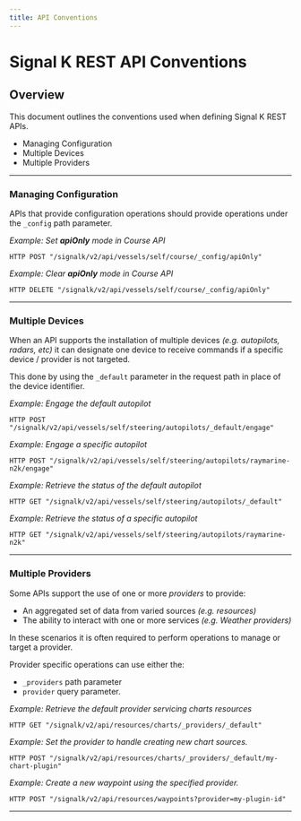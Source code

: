 ```yaml
---
title: API Conventions
---
```


# Signal K REST API Conventions

## Overview

This document outlines the conventions used when defining Signal K REST APIs.

- Managing Configuration
- Multiple Devices
- Multiple Providers

---

### Managing Configuration

APIs that provide configuration operations should provide operations under the `_config` path parameter.

_Example: Set **apiOnly** mode in Course API_

```shell
HTTP POST "/signalk/v2/api/vessels/self/course/_config/apiOnly"
```

_Example: Clear **apiOnly** mode in Course API_

```shell
HTTP DELETE "/signalk/v2/api/vessels/self/course/_config/apiOnly"
```

---

### Multiple Devices

When an API supports the installation of multiple devices _(e.g. autopilots, radars, etc)_ it can designate one device to receive commands if a specific device / provider is not targeted.

This done by using the `_default` parameter in the request path in place of the device identifier.

_Example: Engage the default autopilot_

```shell
HTTP POST "/signalk/v2/api/vessels/self/steering/autopilots/_default/engage"
```

_Example: Engage a specific autopilot_

```shell
HTTP POST "/signalk/v2/api/vessels/self/steering/autopilots/raymarine-n2k/engage"
```

_Example: Retrieve the status of the default autopilot_

```shell
HTTP GET "/signalk/v2/api/vessels/self/steering/autopilots/_default"
```

_Example: Retrieve the status of a specific autopilot_

```shell
HTTP GET "/signalk/v2/api/vessels/self/steering/autopilots/raymarine-n2k"
```

---

### Multiple Providers

Some APIs support the use of one or more _providers_ to provide:

- An aggregated set of data from varied sources _(e.g. resources)_
- The ability to interact with one or more services _(e.g. Weather providers)_

In these scenarios it is often required to perform operations to manage or target a provider.

Provider specific operations can use either the:

- `_providers` path parameter
- `provider` query parameter.

_Example: Retrieve the default provider servicing charts resources_

```shell
HTTP GET "/signalk/v2/api/resources/charts/_providers/_default"
```

_Example: Set the provider to handle creating new chart sources._

```shell
HTTP POST "/signalk/v2/api/resources/charts/_providers/_default/my-chart-plugin"
```

_Example: Create a new waypoint using the specified provider._

```shell
HTTP POST "/signalk/v2/api/resources/waypoints?provider=my-plugin-id"
```

---
